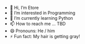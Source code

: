 - 👋 Hi, I’m Etore
- 👀 I’m interested in Programming
- 🌱 I’m currently learning Python
- 📫 How to reach me ... TBD
- 😄 Pronouns: He / him
- ⚡ Fun fact: My hair is getting gray!

<!---
emarcari-visiona/emarcari-visiona is a ✨ special ✨ repository because its `README.md` (this file) appears on your GitHub profile.
You can click the Preview link to take a look at your changes.
--->
